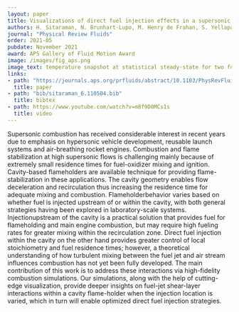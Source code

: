 ```yaml
---
layout: paper
title: Visualizations of direct fuel injection effects in a supersonic cavity flameholder
authors: H. Sitaraman, N. Brunhart-Lupo, M. Henry de Frahan, S. Yellapantula, B. Perry, J. Rood, R. Grout, M. Day, R. Binyahib, and K. Gruchalla
journal: "Physical Review Fluids"
order: 2021-05
pubdate: November 2021
award: APS Gallery of Fluid Motion Award 
image: /images/fig_aps.png
image_text: temperature snapshot at statistical steady-state for two fuel injection cases
links:
- path: "https://journals.aps.org/prfluids/abstract/10.1103/PhysRevFluids.6.110504"
  title: paper
- path: "bib/sitaraman_6.110504.bib" 
  title: bibtex
- path: https://www.youtube.com/watch?v=m8f9D0MCs1s
  title: video
---
```

Supersonic  combustion has received considerable interest in recent years due to emphasis on hypersonic vehicle development, reusable launch systems and air-breathing rocket engines.  Combustion and flame stabilization at high supersonic flows is challenging mainly because of extremely small residence times for fuel-oxidizer mixing  and  ignition.   Cavity-based  flameholders  are  available technique for providing flame-stabilization in these applications.  The cavity geometry enables flow deceleration and recirculation thus increasing the residence time for adequate mixing and combustion.  Flameholderbehavior varies based on whether fuel is injected upstream of or within the cavity, with both general strategies having been explored in laboratory-scale systems.  Injectionupstream of the cavity is a practical solution that provides fuel for flameholding and main engine combustion, but may require high fueling rates for greater mixing within the recirculation zone.  Direct fuel injection within the cavity on the other hand provides greater control of local stoichiometry and fuel residence times; however, a theoretical understanding of how turbulent mixing between the  fuel  jet  and  air  stream  influences  combustion  has not yet been fully developed.  The main contribution of this work is to address these interactions via high-fidelity combustion simulations.  Our simulations, along with the help of cutting-edge visualization, provide deeper insights on fuel-jet shear-layer interactions within a cavity flame-holder when the injection location is varied, which in turn will enable optimized direct fuel injection strategies.


